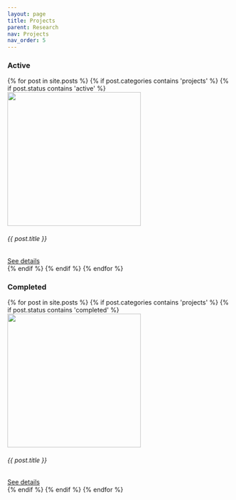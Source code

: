 ```yaml
---
layout: page
title: Projects
parent: Research
nav: Projects
nav_order: 5
---
```

### Active

<div class="container custom-container">

  <div class="row">
    {% for post in site.posts %}
      {% if post.categories contains 'projects' %}
      {% if post.status contains 'active' %}
  <div class="col-sm-4 top-buffer">
   <div class="card pt-1" style="width: 305px">
   <a href="{{post.url}}">
    <img class="card-img-top" src="{{ post.thumbnail }}" style="height: 300px; width: 300px; display: block;" class="img-fluid">
   </a>
    <div class="card-body pt-1">
      <h6 class="card-title">{{ post.title }}</h6>
      <a href="{{post.url}}" class="btn btn-primary">See details</a>
    </div>
   </div> 
  </div>
  {% endif %}
        {% endif %}
    {% endfor %}
   </div> 
</div>

### Completed

<div class="container custom-container">

  <div class="row">
    {% for post in site.posts %}
      {% if post.categories contains 'projects' %}
      {% if post.status contains 'completed' %}
  <div class="col-sm-4 top-buffer">
   <div class="card pt-1" style="width: 305px">
   <a href="{{post.url}}">
    <img class="card-img-top" src="{{ post.thumbnail }}" style="height: 300px; width: 300px; display: block;" class="img-fluid">
   </a>
    <div class="card-body pt-1">
      <h6 class="card-title">{{ post.title }}</h6>
      <a href="{{post.url}}" class="btn btn-primary">See details</a>
    </div>
   </div> 
  </div>
  {% endif %}
        {% endif %}
    {% endfor %}
   </div> 
</div>
